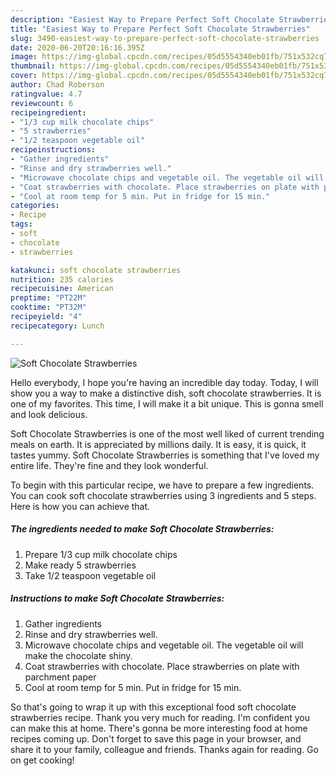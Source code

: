 ```yaml
---
description: "Easiest Way to Prepare Perfect Soft Chocolate Strawberries"
title: "Easiest Way to Prepare Perfect Soft Chocolate Strawberries"
slug: 3490-easiest-way-to-prepare-perfect-soft-chocolate-strawberries
date: 2020-06-20T20:16:16.395Z
image: https://img-global.cpcdn.com/recipes/05d5554340eb01fb/751x532cq70/soft-chocolate-strawberries-recipe-main-photo.jpg
thumbnail: https://img-global.cpcdn.com/recipes/05d5554340eb01fb/751x532cq70/soft-chocolate-strawberries-recipe-main-photo.jpg
cover: https://img-global.cpcdn.com/recipes/05d5554340eb01fb/751x532cq70/soft-chocolate-strawberries-recipe-main-photo.jpg
author: Chad Roberson
ratingvalue: 4.7
reviewcount: 6
recipeingredient:
- "1/3 cup milk chocolate chips"
- "5 strawberries"
- "1/2 teaspoon vegetable oil"
recipeinstructions:
- "Gather ingredients"
- "Rinse and dry strawberries well."
- "Microwave chocolate chips and vegetable oil. The vegetable oil will make the chocolate shiny."
- "Coat strawberries with chocolate. Place strawberries on plate with parchment paper"
- "Cool at room temp for 5 min. Put in fridge for 15 min."
categories:
- Recipe
tags:
- soft
- chocolate
- strawberries

katakunci: soft chocolate strawberries 
nutrition: 235 calories
recipecuisine: American
preptime: "PT22M"
cooktime: "PT32M"
recipeyield: "4"
recipecategory: Lunch

---
```



![Soft Chocolate Strawberries](https://img-global.cpcdn.com/recipes/05d5554340eb01fb/751x532cq70/soft-chocolate-strawberries-recipe-main-photo.jpg)

Hello everybody, I hope you're having an incredible day today. Today, I will show you a way to make a distinctive dish, soft chocolate strawberries. It is one of my favorites. This time, I will make it a bit unique. This is gonna smell and look delicious.



Soft Chocolate Strawberries is one of the most well liked of current trending meals on earth. It is appreciated by millions daily. It is easy, it is quick, it tastes yummy. Soft Chocolate Strawberries is something that I've loved my entire life. They're fine and they look wonderful.


To begin with this particular recipe, we have to prepare a few ingredients. You can cook soft chocolate strawberries using 3 ingredients and 5 steps. Here is how you can achieve that.

<!--inarticleads1-->

##### The ingredients needed to make Soft Chocolate Strawberries:

1. Prepare 1/3 cup milk chocolate chips
1. Make ready 5 strawberries
1. Take 1/2 teaspoon vegetable oil




<!--inarticleads2-->

##### Instructions to make Soft Chocolate Strawberries:

1. Gather ingredients
1. Rinse and dry strawberries well.
1. Microwave chocolate chips and vegetable oil. The vegetable oil will make the chocolate shiny.
1. Coat strawberries with chocolate. Place strawberries on plate with parchment paper
1. Cool at room temp for 5 min. Put in fridge for 15 min.




So that's going to wrap it up with this exceptional food soft chocolate strawberries recipe. Thank you very much for reading. I'm confident you can make this at home. There's gonna be more interesting food at home recipes coming up. Don't forget to save this page in your browser, and share it to your family, colleague and friends. Thanks again for reading. Go on get cooking!
